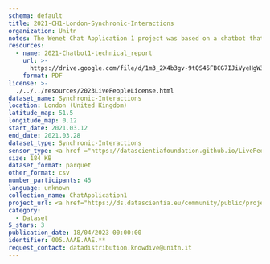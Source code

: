 ```yaml
---
schema: default
title: 2021-CH1-London-Synchronic-Interactions
organization: Unitn
notes: The Wenet Chat Application 1 project was based on a chatbot that collected questions and answers from university students in Italy, Denmark, Paraguay, the United Kingdom, and Mongolia. It was conducted in March and June 2021 to improve the knowledge about students' lives to promote the design of better and more targeted technology and support tools for students. It was a European Union WeNet Horizon 2020-funded project with the overall goal of developing a diversity-aware, machine-mediated paradigm for social interactions. Data was collected with a Telegram App and the i-Log Application. Some of the data collected included the respondent's career information (department, study course, study year,) and demographics (age, gender'). Questions were sent on the Telegram App and user answers were recorded, the i-Log App recorded sensor data (such as location, accelerometer) from the user device. This data was collected in three phases, the first phase entailed interacting with the Telegram App Ask4Help, and sensor data was also collected during this phase. The second phase involved respondents answering a questionnaire, and in the third phase, they participated in a focus group to provide feedback.
resources:
  - name: 2021-Chatbot1-technical_report
    url: >-
      https://drive.google.com/file/d/1m3_2X4b3gv-9tQS45FBCG7IJiVyeHgW3/view?usp=sharing
    format: PDF
license: >-
  ./../../resources/2023LivePeopleLicense.html
dataset_name: Synchronic-Interactions
location: London (United Kingdom)
latitude_map: 51.5
longitude_map: 0.12
start_date: 2021.03.12
end_date: 2021.03.28
dataset_type: Synchronic-Interactions
sensor_type: <a href ="https://datascientiafoundation.github.io/LivePeople/datasets/2021-CH1-London-Questionnaire-Exit-Survey/">Exit survey </a>, <a href ="https://datascientiafoundation.github.io/LivePeople/datasets/2021-CH1-London-Questionnaire%20Profiling/">Profiling</a>
size: 184 KB
dataset_format: parquet
other_format: csv
number_participants: 45
language: unknown
collection_name: ChatApplication1
project_url: <a href="https://ds.datascientia.eu/community/public/projects/7cdeeca4-a7be-4024-93c8-07e4cbea4856">https://ds.datascientia.eu/community/public/projects/7cdeeca4-a7be-4024-93c8-07e4cbea4856</a>
category:
  - Dataset
5_stars: 3
publication_date: 18/04/2023 00:00:00
identifier: 005.AAAE.AAE.**
request_contact: datadistribution.knowdive@unitn.it
---
```

